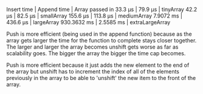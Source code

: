 Insert time | Append time | Array passed in
33.3 μs     | 79.9 μs     | tinyArray
42.2 μs     | 82.5 μs     | smallArray
155.6 μs    | 113.8 μs    | mediumArray
7.9072 ms   | 436.6 μs    | largeArray
930.3632 ms | 2.5585 ms   | extraLargeArray

Push is more efficient (being used in the append function) because as the array gets larger the time for the function to complete stays closer together. The larger and larger the array becomes unshift gets worse as far as scalability goes. The bigger the array the bigger the time cap becomes.

Push is more efficient because it just adds the new element to the end of the array but unshift has to increment the index of all of the elements previously in the array to be able to 'unshift' the new item to the front of the array.